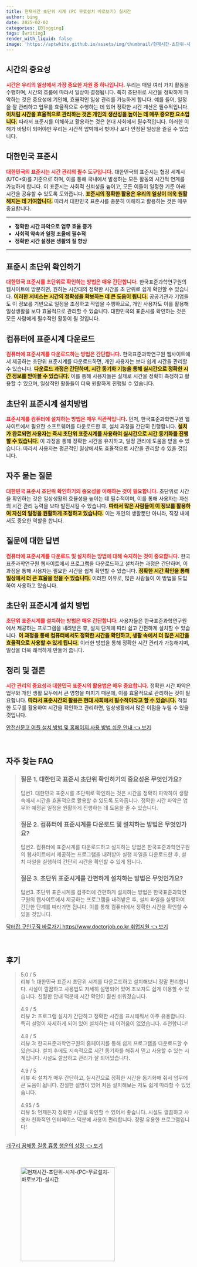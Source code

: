 ```yaml
---
title: 현재시간 초단위 시계 (PC 무료설치 바로보기) 실시간
author: bing
date: 2025-02-02
categories: [Blogging]
tags: [writing]
render_with_liquid: false
image: 'https://aptwhite.github.io/assets/img/thumbnail/현재시간-초단위-시계-(PC-무료설치-바로보기)-실시간.webp'
---
```



<h2 id='시간의 중요성'>시간의 중요성</h2>

<p><b><span style="color: #ee2323;">시간은 우리의 일상에서 가장 중요한 자원 중 하나입니다.</span></b> 우리는 매일 여러 가지 활동을 수행하며, 시간의 흐름에 따라서 일상이 결정됩니다. 특히 초단위로 시간을 정확하게 파악하는 것은 중요성에 기인해, 효율적인 일상 관리를 가능하게 합니다. 예를 들어, 일정을 잘 관리하고 업무를 효율적으로 수행하는 데 있어 정확한 시간 계산은 필수적입니다. <b><span style="background-color: #ffe066;">이처럼 시간을 효율적으로 관리하는 것은 개인의 생산성을 높이는 데 매우 중요한 요소입니다.</span></b> 따라서 표준시를 이해하고 활용하는 것은 현대 사회에서 필수적입니다. 이러한 이해가 바탕이 되어야만 우리는 시간적 압박에서 벗어나 보다 안정된 일상을 즐길 수 있습니다.</p>

<h2 id='대한민국 표준시'>대한민국 표준시</h2>

<p><b><span style="color: #ee2323;">대한민국의 표준시는 시간 관리의 필수 도구입니다.</span></b> 대한민국의 표준시는 협정 세계시(UTC+9)를 기준으로 하며, 이를 통해 국내에서 발생하는 모든 활동의 시간적 연계를 가능하게 합니다. 이 표준시는 사회적 신뢰성을 높이고, 모든 이들이 일정한 기준 아래 시간을 공유할 수 있도록 도와줍니다. <b><span style="background-color: #ffe066;">표준시의 정확한 활용은 우리의 일상이 더욱 원활해지는 데 기여합니다.</span></b> 따라서 대한민국 표준시를 충분히 이해하고 활용하는 것은 매우 중요합니다.</p>

<hr />

<ul>
    <li><b>정확한 시간 파악으로 업무 효율 증가</b></li>
    <li><b>사회적 약속과 일정 조율에 필수적</b></li>
    <li><b>정확한 시간 설정은 생활의 질 향상</b></li>
</ul>

<hr />

<h2 id='초단위 확인하기'>표준시 초단위 확인하기</h2>

<p><b><span style="color: #ee2323;">대한민국 표준시를 초단위로 확인하는 방법은 매우 간단합니다.</span></b> 한국표준과학연구원의 웹사이트에 방문하면, 원하는 시간대의 정확한 시간을 초 단위로 쉽게 확인할 수 있습니다. <b><span style="background-color: #ffe066;">이러한 서비스는 시간의 정확성을 확보하는 데 큰 도움이 됩니다.</span></b> 공공기관과 기업들도 이 정보를 기반으로 일정을 조정하고 작업을 수행하므로, 개인 사용자도 이를 활용해 일상생활을 보다 효율적으로 관리할 수 있습니다. 대한민국의 표준시를 확인하는 것은 모든 사람에게 필수적인 활동이 될 것입니다.</p>

<h2 id='컴퓨터에 표준시계 다운로드'>컴퓨터에 표준시계 다운로드</h2>

<p><b><span style="color: #ee2323;">컴퓨터에 표준시계를 다운로드하는 방법은 간단합니다.</span></b> 한국표준과학연구원 웹사이트에서 제공하는 초단위 표준시계를 다운로드하면, 개인 사용자는 보다 쉽게 시간을 관리할 수 있습니다. <b><span style="background-color: #ffe066;">다운로드 과정은 간단하며, 시간 동기화 기능을 통해 실시간으로 정확한 시간 정보를 받아볼 수 있습니다.</span></b> 이를 통해 사용자들은 실제로 시간을 정확히 측정하고 활용할 수 있으며, 일상적인 활동들이 더욱 원활하게 진행될 수 있습니다.</p>

<h2 id='초단위 표준시계 설치방법'>초단위 표준시계 설치방법</h2>

<p><b><span style="color: #ee2323;">표준시계를 컴퓨터에 설치하는 방법은 매우 직관적입니다.</span></b> 먼저, 한국표준과학연구원 웹사이트에서 필요한 소프트웨어를 다운로드한 후, 설치 과정을 간단히 진행합니다. <b><span style="background-color: #ffe066;">설치가 완료되면 사용자는 즉시 초단위 표준시계를 사용하여 실시간으로 시간 동기화를 진행할 수 있습니다.</span></b> 이 과정을 통해 정확한 시간을 유지하고, 일정 관리에 도움을 받을 수 있습니다. 따라서 사용자는 평균적인 일상에서도 효율적으로 시간을 관리할 수 있을 것입니다.</p>

<h2 id='자주 묻는 질문'>자주 묻는 질문</h2>

<p><b><span style="color: #ee2323;">대한민국 표준시 초단위 확인하기의 중요성을 이해하는 것이 필요합니다.</span></b> 초단위로 시간을 확인하는 것은 일상생활의 효율성을 높이는 데 필수적이며, 이를 통해 사용자는 자신의 시간 관리 능력을 보다 발전시킬 수 있습니다. <b><span style="background-color: #ffe066;">따라서 많은 사람들이 이 정보를 활용하여 자신의 일정을 원활하게 조정하고 있습니다.</span></b> 이는 개인의 생활뿐만 아니라, 직장 내에서도 중요한 역할을 합니다.</p>

<h2 id='질문에 대한 답변'>질문에 대한 답변</h2>

<p><b><span style="color: #ee2323;">컴퓨터에 표준시계를 다운로드 및 설치하는 방법에 대해 숙지하는 것이 중요합니다.</span></b> 한국표준과학연구원 웹사이트에서 프로그램을 다운로드하고 설치하는 과정은 간단하며, 이 과정을 통해 사용자는 필요한 시간을 쉽게 확인할 수 있습니다. <b><span style="background-color: #ffe066;">정확한 시간 확인을 통해 일상에서 더 큰 효율을 얻을 수 있습니다.</span></b> 이러한 이유로, 많은 사람들이 이 방법을 도입하여 사용하고 있습니다.</p>

<h2 id='초단위 표준시계 설치 방법'>초단위 표준시계 설치 방법</h2>

<p><b><span style="color: #ee2323;">초단위 표준시계를 설치하는 방법은 매우 간단합니다.</span></b> 사용자들은 한국표준과학연구원에서 제공하는 프로그램을 내려받은 후, 설치 단계에 따라 쉽고 간편하게 설치할 수 있습니다. <b><span style="background-color: #ffe066;">이 과정을 통해 컴퓨터에서도 정확한 시간을 확인하고, 생활 속에서 더 많은 시간을 효율적으로 사용할 수 있게 됩니다.</span></b> 이러한 방법을 통해 정확한 시간 관리가 가능해지며, 일상을 더욱 쾌적하게 만들어 줍니다.</p>

<h2 id='정리 및 결론'>정리 및 결론</h2>

<p><b><span style="color: #ee2323;">시간 관리의 중요성과 대한민국 표준시의 활용법은 매우 중요합니다.</span></b> 정확한 시간 파악은 업무와 개인 생활 모두에서 큰 영향을 미치기 때문에, 이를 효율적으로 관리하는 것이 필요합니다. <b><span style="background-color: #ffe066;">따라서 표준시간의 활용은 현대 사회에서 필수적이라고 할 수 있습니다.</span></b> 적절한 도구를 활용하여 시간을 확인하고 관리하면, 일상생활에서 많은 이점을 누릴 수 있을 것입니다.</p>


<p><a class="click-button" title="안전신문고 어플 설치 방법 및 홈페이지 사용 방법 쉬운 안내" href="https://aptwhite.github.io/posts/%EC%95%88%EC%A0%84%EC%8B%A0%EB%AC%B8%EA%B3%A0-%EC%96%B4%ED%94%8C-%EC%84%A4%EC%B9%98-%EB%B0%A9%EB%B2%95-%EB%B0%8F-%ED%99%88%ED%8E%98%EC%9D%B4%EC%A7%80-%EC%82%AC%EC%9A%A9-%EB%B0%A9%EB%B2%95-%EC%89%AC%EC%9A%B4-%EC%95%88%EB%82%B4/" rel="dofollow">안전신문고 어플 설치 방법 및 홈페이지 사용 방법 쉬운 안내 👈 보기</a></p><br>
<h2 id='자주_찾는_FAQ'>자주 찾는 FAQ</h2>
<div itemscope="" itemtype="https://schema.org/FAQPage"> 
<blockquote> 
<div itemscope="" itemprop="mainEntity" itemtype="https://schema.org/Question"> 
<h3 itemprop="name">질문 1. 대한민국 표준시 초단위 확인하기의 중요성은 무엇인가요?</h3> 
<div itemscope="" itemprop="acceptedAnswer" itemtype="https://schema.org/Answer"> 
<span itemprop="text"> 
<p>답변1. 대한민국 표준시를 초단위로 확인하는 것은 시간을 정확히 파악하여 생활 속에서 시간을 효율적으로 활용할 수 있도록 도와줍니다. 정확한 시간 파악은 업무와 예정된 일정을 원활하게 진행하는 데 도움을 줄 수 있습니다.</p> 
</span> 
</div> 
</div> 

<div itemscope="" itemprop="mainEntity" itemtype="https://schema.org/Question"> 
<h3 itemprop="name">질문 2. 컴퓨터에 표준시계를 다운로드 및 설치하는 방법은 무엇인가요?</h3> 
<div itemscope="" itemprop="acceptedAnswer" itemtype="https://schema.org/Answer"> 
<span itemprop="text"> 
<p>답변2. 컴퓨터에 표준시계를 다운로드하고 설치하는 방법은 한국표준과학연구원의 웹사이트에서 제공하는 프로그램을 내려받아 실행 파일을 다운로드한 후, 설치 파일을 실행하여 간단히 시간을 확인할 수 있게 됩니다.</p> 
</span> 
</div> 
</div> 

<div itemscope="" itemprop="mainEntity" itemtype="https://schema.org/Question"> 
<h3 itemprop="name">질문 3. 초단위 표준시계를 간편하게 설치하는 방법은 무엇인가요?</h3> 
<div itemscope="" itemprop="acceptedAnswer" itemtype="https://schema.org/Answer"> 
<span itemprop="text"> 
<p>답변3. 초단위 표준시계를 컴퓨터에 간편하게 설치하는 방법은 한국표준과학연구원의 웹사이트에서 제공하는 프로그램을 내려받은 후, 설치 파일을 실행하여 간단한 단계를 따라가면 됩니다. 이를 통해 컴퓨터에서 정확한 시간을 확인할 수 있을 것입니다.</p> 
</span> 
</div> 
</div> 
</blockquote> 
</div>
<p><a class="click-button" title="닥터잡 구인구직 바로가기 https//www.doctorjob.co.kr 취업지원" href="https://aptwhite.github.io/posts/%EB%8B%A5%ED%84%B0%EC%9E%A1-%EA%B5%AC%EC%9D%B8%EA%B5%AC%EC%A7%81-%EB%B0%94%EB%A1%9C%EA%B0%80%EA%B8%B0-httpswww.doctorjob.co.kr-%EC%B7%A8%EC%97%85%EC%A7%80%EC%9B%90/" rel="dofollow">닥터잡 구인구직 바로가기 https//www.doctorjob.co.kr 취업지원 👈 보기</a></p><br>
<h2 id='후기'>후기</h2>
<div itemscope itemtype="https://schema.org/Product">
  <blockquote>
  <div itemprop="review" itemscope itemtype="https://schema.org/Review">
      <div itemprop="reviewRating" itemscope itemtype="https://schema.org/Rating"> <span itemprop="ratingValue">5.0</span> / <span itemprop="bestRating">5</span> </div>
      <span itemprop="reviewBody">리뷰 1: 대한민국 표준시 초단위 시계를 다운로드하고 설치해보니 정말 편리합니다. 시설이 깔끔하고 사용법도 자세히 설명되어 있어 초보자도 쉽게 이용할 수 있습니다. 친절한 안내 덕분에 시간 확인이 훨씬 쉬워졌습니다.</span>
  </div>
  <br>
  <div itemprop="review" itemscope itemtype="https://schema.org/Review">
      <div itemprop="reviewRating" itemscope itemtype="https://schema.org/Rating"> <span itemprop="ratingValue">4.9</span> / <span itemprop="bestRating">5</span> </div>
      <span itemprop="reviewBody">리뷰 2: 프로그램 설치가 간단하고 정확한 시간을 표시해줘서 아주 유용합니다. 특히 설명이 자세하게 되어 있어 설치하는 데 어려움이 없었습니다. 추천합니다!</span>
  </div>
  <br>
  <div itemprop="review" itemscope itemtype="https://schema.org/Review">
      <div itemprop="reviewRating" itemscope itemtype="https://schema.org/Rating"> <span itemprop="ratingValue">4.8</span> / <span itemprop="bestRating">5</span> </div>
      <span itemprop="reviewBody">리뷰 3: 한국표준과학연구원의 홈페이지를 통해 쉽게 프로그램을 다운로드할 수 있습니다. 설치 후에도 지속적으로 시간 동기화를 해줘서 믿고 사용할 수 있는 시계입니다. 시설도 깔끔하고 관리가 잘 되어있습니다.</span>
  </div>
  <br>
  <div itemprop="review" itemscope itemtype="https://schema.org/Review">
      <div itemprop="reviewRating" itemscope itemtype="https://schema.org/Rating"> <span itemprop="ratingValue">4.9</span> / <span itemprop="bestRating">5</span> </div>
      <span itemprop="reviewBody">리뷰 4: 설치가 매우 간단하고, 실시간으로 정확한 시간을 동기화해 줘서 업무에 큰 도움이 됩니다. 친절한 설명이 있어 처음 설치해보는 저도 쉽게 따라할 수 있었습니다.</span>
  </div>
  <br>
  <div itemprop="review" itemscope itemtype="https://schema.org/Review">
      <div itemprop="reviewRating" itemscope itemtype="https://schema.org/Rating"> <span itemprop="ratingValue">4.95</span> / <span itemprop="bestRating">5</span> </div>
      <span itemprop="reviewBody">리뷰 5: 언제든지 정확한 시간을 확인할 수 있어서 좋습니다. 시설도 깔끔하고 사용자 친화적인 인터페이스 덕분에 사용이 편리합니다. 정말 유용한 프로그램입니다!</span>
  </div>
  <br>
  </blockquote>
</div>
<p><a class="click-button" title="개구리 꿈해몽 길몽 흉몽 행운의 상징" href="https://aptwhite.github.io/posts/%EA%B0%9C%EA%B5%AC%EB%A6%AC-%EA%BF%88%ED%95%B4%EB%AA%BD-%EA%B8%B8%EB%AA%BD-%ED%9D%89%EB%AA%BD-%ED%96%89%EC%9A%B4%EC%9D%98-%EC%83%81%EC%A7%95/" rel="dofollow">개구리 꿈해몽 길몽 흉몽 행운의 상징 👈 보기</a></p><br>
<figure class="image"><img src="https://aptwhite.github.io/assets/img/thumbnail/현재시간-초단위-시계-(PC-무료설치-바로보기)-실시간.webp" alt="현재시간-초단위-시계-(PC-무료설치-바로보기)-실시간" width="256" height="256"></figure>